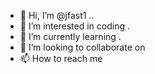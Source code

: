 - 👋 Hi, I’m @jfast1 ..
- 👀 I’m interested in coding .
- 🌱 I’m currently learning .
- 💞️ I’m looking to collaborate on 
- 📫 How to reach me 

<!---
jfast1/jfast1 is a ✨ special ✨ repository because its `README.md` (this file) appears on your GitHub profile.
You can click the Preview link to take a look at your changes.
--->

